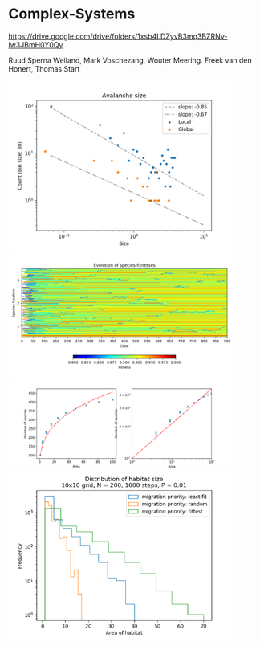 # Complex-Systems

https://drive.google.com/drive/folders/1xsb4LDZyvB3mq3BZRNv-lw3JBmH0Y0Qy

Ruud Sperna Weiland, Mark Voschezang, Wouter Meering. Freek van den Honert, Thomas Start




<img src="results/av-size.png"  width="450"/>

<img src="results/av.png"  width="450"/>

<img src="results/species-area.png"  width="450"/>

<img src="results/hist-area.png"  width="450"/>

